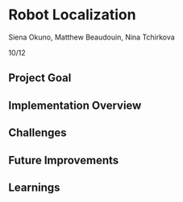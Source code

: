# Robot Localization

Siena Okuno, Matthew Beaudouin, Nina Tchirkova

10/12

## Project Goal

## Implementation Overview

## Challenges

## Future Improvements

## Learnings
